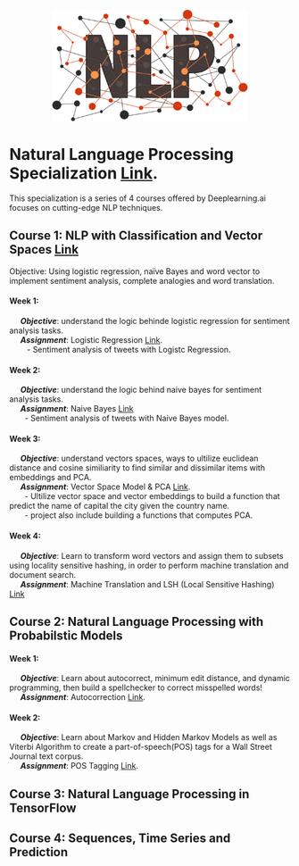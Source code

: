 <p align="center">
  <img src="https://github.com/mei-pan/Natural_Language_Processing_Specialization/blob/main/NLP_shutterstock_raindrop74-1507366230.jpg" alt="Image description" width='auto', height='200'>
</p>


# Natural Language Processing Specialization [Link](https://www.coursera.org/specializations/natural-language-processing).
  This specialization is a series of 4 courses offered by Deeplearning.ai focuses on cutting-edge NLP techniques.
  
## Course 1: NLP with Classification and Vector Spaces  [Link](https://www.coursera.org/learn/classification-vector-spaces-in-nlp?specialization=natural-language-processing)
  Objective: Using logistic regression, naïve Bayes and word vector to implement sentiment analysis, complete analogies and word translation.  
  
#### Week 1:
  &nbsp;&nbsp;&nbsp;&nbsp; __***Objective***__: understand the logic behinde logistic regression for sentiment analysis tasks.   
  &nbsp;&nbsp;&nbsp;&nbsp; __***Assignment***__: Logistic Regression [Link](https://github.com/mei-pan/Natural_Language_Processing_Specialization/blob/main/NLP_C1_W1_Logistic%20Regression%20%20.ipynb).      
  &nbsp;&nbsp;&nbsp;&nbsp;&nbsp;&nbsp;&nbsp; - Sentiment analysis of tweets with Logistc Regression.  
   
      
      
#### Week 2:
  &nbsp;&nbsp;&nbsp;&nbsp; __***Objective***__: understand the logic behind naive bayes for sentiment analysis tasks.  
  &nbsp;&nbsp;&nbsp;&nbsp; __***Assignment***__: Naive Bayes  [Link](https://github.com/mei-pan/Natural_Language_Processing_Specialization/blob/main/NLP_C1_W2_Navie%20Bayes.ipynb)  
  &nbsp;&nbsp;&nbsp;&nbsp;&nbsp;&nbsp;&nbsp;- Sentiment analysis of tweets with Naive Bayes model.
   
   
#### Week 3:
  &nbsp;&nbsp;&nbsp;&nbsp; __***Objective***__: understand vectors spaces, ways to ultilize euclidean distance and cosine similiarity to find similar and dissimilar items with embeddings and PCA.      
  &nbsp;&nbsp;&nbsp;&nbsp; __***Assignment***__: Vector Space Model & PCA [Link](https://github.com/mei-pan/Natural_Language_Processing_Specialization/blob/main/NLP_C1_W3_Vector_Space_Model.ipynb).       
  &nbsp;&nbsp;&nbsp;&nbsp;&nbsp;&nbsp;&nbsp;- Ultilize vector space and vector embeddings to build a function that predict the name of capital the city given the country name.   
  &nbsp;&nbsp;&nbsp;&nbsp;&nbsp;&nbsp;&nbsp;- project also include building a functions that computes PCA. 
    
#### Week 4:
  &nbsp;&nbsp;&nbsp;&nbsp; __***Objective***__: Learn to transform word vectors and assign them to subsets using locality sensitive hashing, in order to perform machine translation and document search.      
  &nbsp;&nbsp;&nbsp;&nbsp; __***Assignment***__: Machine Translation and LSH (Local Sensitive Hashing) [Link](https://github.com/mei-pan/Natural_Language_Processing_Specialization/blob/main/NLP_C1_W4_Naive_Machine_Translation_and_LSH.ipynb)   
  

## Course 2: Natural Language Processing with Probabilstic Models 
#### Week 1:
  &nbsp;&nbsp;&nbsp;&nbsp; __***Objective***__: Learn about autocorrect, minimum edit distance, and dynamic programming, then build a spellchecker to correct misspelled words!  
  &nbsp;&nbsp;&nbsp;&nbsp; __***Assignment***__: Autocorrection [Link](https://github.com/mei-pan/Natural_Language_Processing_Specialization/blob/main/NLP_C2_W1_Autocorrect/NLP_C2_W1_Autocorrect.ipynb).      
 
#### Week 2:
  &nbsp;&nbsp;&nbsp;&nbsp; __***Objective***__: Learn about Markov and Hidden Markov Models as well as Viterbi Algorithm to create a part-of-speech(POS) tags for a Wall Street Journal text corpus.   
  &nbsp;&nbsp;&nbsp;&nbsp; __***Assignment***__: POS Tagging [Link](https://github.com/mei-pan/Natural_Language_Processing_Specialization/blob/main/NLP_C2_W2_POS_Tagging/C2_W2_Assignment.ipynb).      
 



  
## Course 3: Natural Language Processing in TensorFlow

## Course 4: Sequences, Time Series and Prediction 
